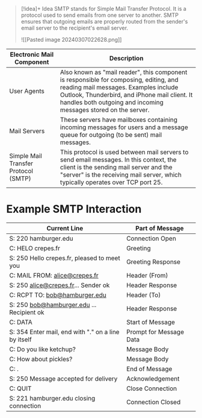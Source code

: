 
> [!idea]+ Idea
> SMTP stands for Simple Mail Transfer Protocol. It is a protocol used to send emails from one server to another. SMTP ensures that outgoing emails are properly routed from the sender's email server to the recipient's email server.
> 
> ![[Pasted image 20240307022628.png]]

| Electronic Mail Component | Description |
|---------------------------|-------------|
| User Agents               | Also known as "mail reader", this component is responsible for composing, editing, and reading mail messages. Examples include Outlook, Thunderbird, and iPhone mail client. It handles both outgoing and incoming messages stored on the server. |
| Mail Servers              | These servers have mailboxes containing incoming messages for users and a message queue for outgoing (to be sent) mail messages. |
| Simple Mail Transfer Protocol (SMTP) | This protocol is used between mail servers to send email messages. In this context, the client is the sending mail server and the "server" is the receiving mail server, which typically operates over TCP port 25. |

# Example SMTP Interaction

| Current Line                              | Part of Message     |
|-------------------------------------------|---------------------|
| S: 220 hamburger.edu                      | Connection Open     |
| C: HELO crepes.fr                         | Greeting            |
| S: 250 Hello crepes.fr, pleased to meet you | Greeting Response |
| C: MAIL FROM: <alice@crepes.fr>           | Header (From)       |
| S: 250 alice@crepes.fr... Sender ok       | Header Response     |
| C: RCPT TO: <bob@hamburger.edu>           | Header (To)         |
| S: 250 bob@hamburger.edu ... Recipient ok | Header Response     |
| C: DATA                                    | Start of Message    |
| S: 354 Enter mail, end with "." on a line by itself | Prompt for Message Data |
| C: Do you like ketchup?                   | Message Body        |
| C: How about pickles?                     | Message Body        |
| C: .                                       | End of Message      |
| S: 250 Message accepted for delivery      | Acknowledgement     |
| C: QUIT                                    | Close Connection    |
| S: 221 hamburger.edu closing connection   | Connection Closed   |

